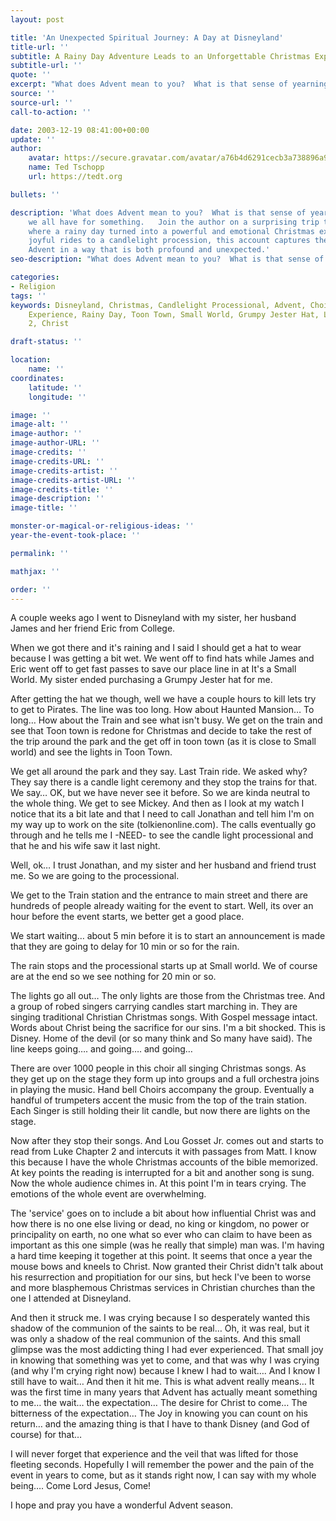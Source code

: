 ```yaml
---
layout: post

title: 'An Unexpected Spiritual Journey: A Day at Disneyland'
title-url: ''
subtitle: A Rainy Day Adventure Leads to an Unforgettable Christmas Experience
subtitle-url: ''
quote: ''
excerpt: "What does Advent mean to you?  What is that sense of yearning and longing we all have for something."
source: ''
source-url: ''
call-to-action: ''

date: 2003-12-19 08:41:00+00:00
update: ''
author:
    avatar: https://secure.gravatar.com/avatar/a76b4d6291cecb3a738896a971bfb903?s=512d=mpr=g
    name: Ted Tschopp
    url: https://tedt.org

bullets: ''

description: 'What does Advent mean to you?  What is that sense of yearning and longing
    we all have for something.   Join the author on a surprising trip to Disneyland
    where a rainy day turned into a powerful and emotional Christmas experience. From
    joyful rides to a candlelight procession, this account captures the spirit of
    Advent in a way that is both profound and unexpected.'
seo-description: "What does Advent mean to you?  What is that sense of yearning and longing we all have for something."

categories:
- Religion
tags: ''
keywords: Disneyland, Christmas, Candlelight Processional, Advent, Choir, Spiritual
    Experience, Rainy Day, Toon Town, Small World, Grumpy Jester Hat, Luke Chapter
    2, Christ

draft-status: ''

location:
    name: ''
coordinates:
    latitude: ''
    longitude: ''

image: ''
image-alt: ''
image-author: ''
image-author-URL: ''
image-credits: ''
image-credits-URL: ''
image-credits-artist: ''
image-credits-artist-URL: ''
image-credits-title: ''
image-description: ''
image-title: ''

monster-or-magical-or-religious-ideas: ''
year-the-event-took-place: ''

permalink: ''

mathjax: ''

order: ''
---
```

A couple weeks ago I went to Disneyland with my sister, her husband James and her friend Eric from College.

When we got there and it's raining and I said I should get a hat to wear because I was getting a bit wet. We went off to find hats while James and Eric went off to get fast passes to save our place line in at It's a Small World. My sister ended purchasing a Grumpy Jester hat for me.

After getting the hat we though, well we have a couple hours to kill lets try to get to Pirates. The line was too long. How about Haunted Mansion… To long… How about the Train and see what isn't busy. We get on the train and see that Toon town is redone for Christmas and decide to take the rest of the trip around the park and the get off in toon town (as it is close to Small world) and see the lights in Toon Town.

We get all around the park and they say. Last Train ride. We asked why? They say there is a candle light ceremony and they stop the trains for that. We say… OK, but we have never see it before. So we are kinda neutral to the whole thing. We get to see Mickey. And then as I look at my watch I notice that its a bit late and that I need to call Jonathan and tell him I'm on my way up to work on the site (tolkienonline.com). The calls eventually go through and he tells me I -NEED- to see the candle light processional and that he and his wife saw it last night.

Well, ok… I trust Jonathan, and my sister and her husband and friend trust me. So we are going to the processional.

We get to the Train station and the entrance to main street and there are hundreds of people already waiting for the event to start. Well, its over an hour before the event starts, we better get a good place.

We start waiting… about 5 min before it is to start an announcement is made that they are going to delay for 10 min or so for the rain.

The rain stops and the processional starts up at Small world. We of course are at the end so we see nothing for 20 min or so.

The lights go all out… The only lights are those from the Christmas tree. And a group of robed singers carrying candles start marching in. They are singing traditional Christian Christmas songs. With Gospel message intact. Words about Christ being the sacrifice for our sins. I'm a bit shocked. This is Disney. Home of the devil (or so many think and So many have said). The line keeps going…. and going…. and going…

There are over 1000 people in this choir all singing Christmas songs. As they get up on the stage they form up into groups and a full orchestra joins in playing the music. Hand bell Choirs accompany the group. Eventually a handful of trumpeters accent the music from the top of the train station. Each Singer is still holding their lit candle, but now there are lights on the stage.

Now after they stop their songs. And Lou Gosset Jr. comes out and starts to read from Luke Chapter 2 and intercuts it with passages from Matt. I know this because I have the whole Christmas accounts of the bible memorized. At key points the reading is interrupted for a bit and another song is sung. Now the whole audience chimes in. At this point I'm in tears crying. The emotions of the whole event are overwhelming.

The 'service' goes on to include a bit about how influential Christ was and how there is no one else living or dead, no king or kingdom, no power or principality on earth, no one what so ever who can claim to have been as important as this one simple (was he really that simple) man was. I'm having a hard time keeping it together at this point. It seems that once a year the mouse bows and kneels to Christ. Now granted their Christ didn't talk about his resurrection and propitiation for our sins, but heck I've been to worse and more blasphemous Christmas services in Christian churches than the one I attended at Disneyland.

And then it struck me. I was crying because I so desperately wanted this shadow of the communion of the saints to be real… Oh, it was real, but it was only a shadow of the real communion of the saints. And this small glimpse was the most addicting thing I had ever experienced. That small joy in knowing that something was yet to come, and that was why I was crying (and why I'm crying right now) because I knew I had to wait…. And I know I still have to wait… And then it hit me. This is what advent really means… It was the first time in many years that Advent has actually meant something to me… the wait… the expectation… The desire for Christ to come… The bitterness of the expectation… The Joy in knowing you can count on his return… and the amazing thing is that I have to thank Disney (and God of course) for that…

I will never forget that experience and the veil that was lifted for those fleeting seconds. Hopefully I will remember the power and the pain of the event in years to come, but as it stands right now, I can say with my whole being…. Come Lord Jesus, Come!

I hope and pray you have a wonderful Advent season.
